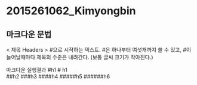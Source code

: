 # 2015261062_Kimyongbin


마크다운 문법
-------------------------------------------------------------------------------------------------------------------------------------------
< 제목 Headers >
#으로 시작하는 텍스트.
#은 하나부터 여섯개까지 쓸 수 있고, #이 늘어날때마다 제목의 수준은 내려간다.
(보통 글씨 크기가 작아진다.)

마크다운	          실행결과
#h1                   # h1           
##h2
###h3
####h4
#####h5
######h6

